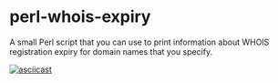 # perl-whois-expiry

A small Perl script that you can use to print information about WHOIS registration expiry for domain names that you specify. 

[![asciicast](https://asciinema.org/a/351897.svg)](https://asciinema.org/a/351897)
